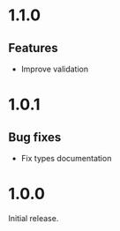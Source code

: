 # 1.1.0

## Features

- Improve validation

# 1.0.1

## Bug fixes

- Fix types documentation

# 1.0.0

Initial release.
